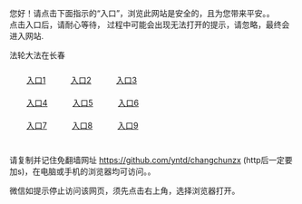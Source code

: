您好！请点击下面指示的“入口”，浏览此网站是安全的，且为您带来平安。。 <br/>
点击入口后，请耐心等待， 过程中可能会出现无法打开的提示，请忽略，最终会进入网站. </br>

法轮大法在长春<br/>
<div style="padding:10px"><a style="margin:20px" target="_blank" href="https://d2po607lv5m1dk.cloudfront.net/2Qpsp?rmdcvxrm" id="ccLink1" rel="nofollow">入口1</a> <a target="_blank" style="margin:20px" href="https://d23bbzixpvahzc.cloudfront.net/2Qpsp?ezxrptc" id="ccLink2" rel="nofollow">入口2</a> <a style="margin:20px" target="_blank" href="https://d3cvorpmyk31hc.cloudfront.net/2Qpsp?nqbzbkl" id="ccLink3" rel="nofollow">入口3</a></div>

<div style="padding:10px" ><a style="margin:20px" target="_blank" href="https://d2po607lv5m1dk.cloudfront.net/2Qpsp?rmdcvxrm" id="ccLink4" rel="nofollow">入口4</a> <a style="margin:20px" href="https://d23bbzixpvahzc.cloudfront.net/2Qpsp?ezxrptc" target="_blank" id="ccLink5" rel="nofollow">入口5</a> <a style="margin:20px" href="https://d3cvorpmyk31hc.cloudfront.net/2Qpsp?nqbzbkl" target="_blank" id="ccLink6" rel="nofollow">入口6</a></div>

<div style="padding:10px"><a style="margin:20px" target="_blank" href="https://d2po607lv5m1dk.cloudfront.net/2Qpsp?rmdcvxrm" id="ccLink7" rel="nofollow">入口7</a> <a style="margin:20px" href="https://d23bbzixpvahzc.cloudfront.net/2Qpsp?ezxrptc" target="_blank" id="ccLink8" rel="nofollow">入口8</a> <a style="margin:20px" target="_blank" href="https://d3cvorpmyk31hc.cloudfront.net/2Qpsp?nqbzbkl" id="ccLink9" rel="nofollow">入口9</a></div>

<br/>



请复制并记住免翻墙网址 https://github.com/yntd/changchunzx (http后一定要加s)，在电脑或手机的浏览器均可访问。。<br/>

微信如提示停止访问该网页，须先点击右上角，选择浏览器打开。
